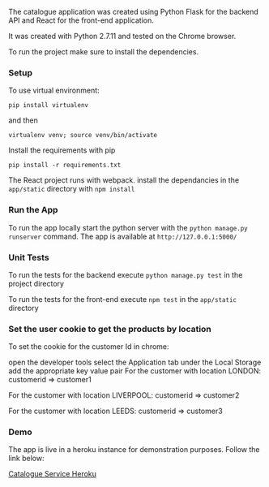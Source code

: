 The catalogue application was created using Python Flask for the backend API and React for the front-end application.

It was created with Python 2.7.11 and tested on the Chrome browser.

To run the project make sure to install the dependencies.

### Setup
To use virtual environment: 
```
pip install virtualenv
```
and then 
```
virtualenv venv; source venv/bin/activate
```

Install the requirements with pip
```
pip install -r requirements.txt
```

The React project runs with webpack.
install the dependancies in the ```app/static``` directory with ```npm install```

### Run the App

To run the app locally start the python server with the ```python manage.py runserver``` command.
The app is available at ```http://127.0.0.1:5000/```

### Unit Tests

To run the tests for the backend execute ```python manage.py test``` in the project directory

To run the tests for the front-end execute ```npm test``` in the ```app/static``` directory

### Set the user cookie to get the products by location

To set the cookie for the customer Id in chrome:

open the developer tools
select the Application tab
under the Local Storage add the appropriate key value pair
For the customer with location LONDON: customerid => customer1

For the customer with location LIVERPOOL: customerid => customer2

For the customer with location LEEDS: customerid => customer3

### Demo

The app is live in a heroku instance for demonstration purposes. Follow the link below:

[Catalogue Service Heroku](https://catalogue-sky.herokuapp.com/)
